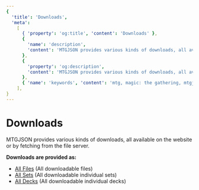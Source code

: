 ```yaml
---
{
  'title': 'Downloads',
  'meta':
    [
      { 'property': 'og:title', 'content': 'Downloads' },
      {
        'name': 'description',
        'content': 'MTGJSON provides various kinds of downloads, all available on the website or by fetching from the file server.',
      },
      {
        'property': 'og:description',
        'content': 'MTGJSON provides various kinds of downloads, all available on the website or by fetching from the file server.',
      },
      { 'name': 'keywords', 'content': 'mtg, magic: the gathering, mtgjson, json, downloads' },
    ],
}
---
```


# Downloads

MTGJSON provides various kinds of downloads, all available on the website or by fetching from the file server.

**Downloads are provided as:**

- [All Files](./all-files/) (All downloadable files)
- [All Sets](./all-sets/) (All downloadable individual sets)
- [All Decks](./all-decks/) (All downloadable individual decks)
